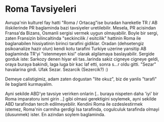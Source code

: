 # Roma Tavsiyeleri

Avrupa'nin kulturel fay hatti "Roma / Ortacag"ise buradan hareketle TR
/ AB iliskilerinde PR baglaminda bazi tavsiyeler uretilebilir. Mesela,
PR acisindan Fransa'da Bizans, Osmanli sergisi vermek uygun
olmayabilir. Boyle bir sergi, zaten Fransizin bilincaltinda
"seckincilik / esitcilik" hattinin Roma ile baglanabilen hissiyatinin
birinci tarafini gidiklar. Oradan (dehsetengiz psikoanalize hazir
olun) kendi kotu tarafini Turkiye uzerine yansitip AB baglaminda TR'yi
"istenmeyen kisi" olarak algilamaya baslayabilir. Sergide gorduk iste:
Sarkozy denen hiyar eli tas..larinda sakiz cigneye cigneye geldi,
oraya buraya bakindi, laga luga bir kac laf etti, sonra s...r oldu
gitti. "Sezar" havalarina girdi. Ufak Sezar. Sezarcik (Sezercik?) :)

Demeye calistigimiz, adam zaten dogustan "lite okuz", biz de yanlis
"tarafi" ile baglanti kurmayalim.

Ayni sekilde ABD'ye tavsiye verirken onlarin [.. buraya nispeten daha
'iyi' bir Roma imparatoru ismi girin ..] gibi olmasi gerektigini
soylemek, ayni sekilde ABD tarafindan tercih edilmeyebilir. Kendini
Roma ile ozdeslestirmek istemez, Roma'nin carmiha gerdigi Isa
tarafinda, cogulculuk tarafinda olmayi (dusunmek) ister. En azindan
soylem baglaminda.
